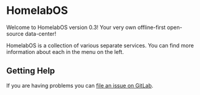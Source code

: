 # HomelabOS

Welcome to HomelabOS version 0.3! Your very own offline-first open-source data-center!

HomelabOS is a collection of various separate services. You can find more information about each in the menu on the left.

## Getting Help

If you are having problems you can [file an issue on GitLab](https://gitlab.com/NickBusey/HomelabOS/issues).